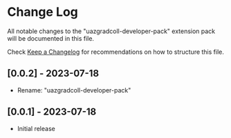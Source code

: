 # Change Log

All notable changes to the "uazgradcoll-developer-pack" extension pack will be documented in this file.

Check [Keep a Changelog](http://keepachangelog.com/) for recommendations on how to structure this file.

## [0.0.2] - 2023-07-18

- Rename: "uazgradcoll-developer-pack"

## [0.0.1] - 2023-07-18

- Initial release
